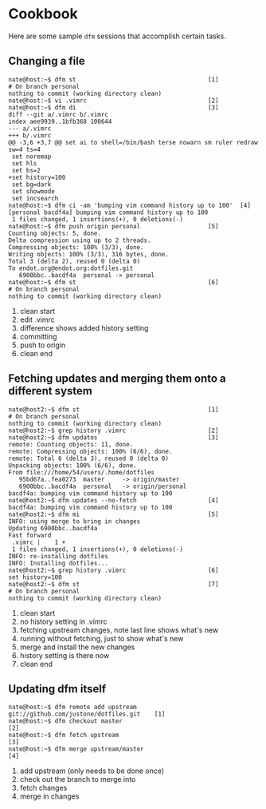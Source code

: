 # Cookbook

Here are some sample `dfm` sessions that accomplish certain tasks.

## Changing a file

```console
nate@host:~$ dfm st                                     [1]
# On branch personal
nothing to commit (working directory clean)
nate@host:~$ vi .vimrc                                  [2]
nate@host:~$ dfm di                                     [3]
diff --git a/.vimrc b/.vimrc
index aee9939..1bfb368 100644
--- a/.vimrc
+++ b/.vimrc
@@ -3,6 +3,7 @@ set ai to shell=/bin/bash terse nowarn sm ruler redraw sw=4 ts=4
 set noremap
 set hls
 set bs=2
+set history=100
 set bg=dark
 set showmode
 set incsearch
nate@host:~$ dfm ci -am 'bumping vim command history up to 100'  [4]
[personal bacdf4a] bumping vim command history up to 100
 1 files changed, 1 insertions(+), 0 deletions(-)
nate@host:~$ dfm push origin personal                   [5]
Counting objects: 5, done.
Delta compression using up to 2 threads.
Compressing objects: 100% (3/3), done.
Writing objects: 100% (3/3), 316 bytes, done.
Total 3 (delta 2), reused 0 (delta 0)
To endot.org@endot.org:dotfiles.git
   6900bbc..bacdf4a  personal -> personal
nate@host:~$ dfm st                                     [6]
# On branch personal
nothing to commit (working directory clean)
```

1. clean start
2. edit .vimrc
3. difference shows added history setting
4. committing
5. push to origin
6. clean end

## Fetching updates and merging them onto a different system

```console
nate@host2:~$ dfm st                                    [1]
# On branch personal
nothing to commit (working directory clean)
nate@host2:~$ grep history .vimrc                       [2]
nate@host2:~$ dfm updates                               [3]
remote: Counting objects: 11, done.
remote: Compressing objects: 100% (6/6), done.
remote: Total 6 (delta 3), reused 0 (delta 0)
Unpacking objects: 100% (6/6), done.
From file:///home/54/users/.home/dotfiles
   95bd67a..fea0273  master     -> origin/master
   6900bbc..bacdf4a  personal   -> origin/personal
bacdf4a: bumping vim command history up to 100
nate@host2:~$ dfm updates --no-fetch                    [4]
bacdf4a: bumping vim command history up to 100
nate@host2:~$ dfm mi                                    [5]
INFO: using merge to bring in changes
Updating 6900bbc..bacdf4a
Fast forward
 .vimrc |    1 +
 1 files changed, 1 insertions(+), 0 deletions(-)
INFO: re-installing dotfiles
INFO: Installing dotfiles...
nate@host2:~$ grep history .vimrc                       [6]
set history=100
nate@host2:~$ dfm st                                    [7]
# On branch personal
nothing to commit (working directory clean)
```

1. clean start
2. no history setting in .vimrc
3. fetching upstream changes, note last line shows what's new
4. running without fetching, just to show what's new
5. merge and install the new changes
6. history setting is there now
7. clean end

## Updating dfm itself

```console
nate@host:~$ dfm remote add upstream git://github.com/justone/dotfiles.git    [1]
nate@host:~$ dfm checkout master                                              [2]
nate@host:~$ dfm fetch upstream                                               [3]
nate@host:~$ dfm merge upstream/master                                        [4]
```

1. add upstream (only needs to be done once)
2. check out the branch to merge into
3. fetch changes
4. merge in changes
